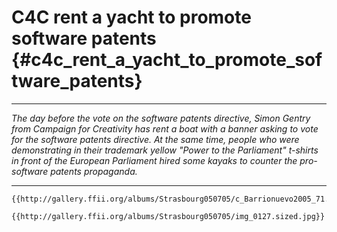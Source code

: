 # C4C rent a yacht to promote software patents {#c4c_rent_a_yacht_to_promote_software_patents}

------------------------------------------------------------------------

*The day before the vote on the software patents directive, Simon Gentry
from Campaign for Creativity has rent a boat with a banner asking to
vote for the software patents directive. At the same time, people who
were demonstrating in their trademark yellow \"Power to the Parliament\"
t-shirts in front of the European Parliament hired some kayaks to
counter the pro-software patents propaganda.*

------------------------------------------------------------------------

```{=mediawiki}
{{http://gallery.ffii.org/albums/Strasbourg050705/c_Barrionuevo2005_71.sized.jpg}}
```
```{=mediawiki}
{{http://gallery.ffii.org/albums/Strasbourg050705/img_0127.sized.jpg}}
```
